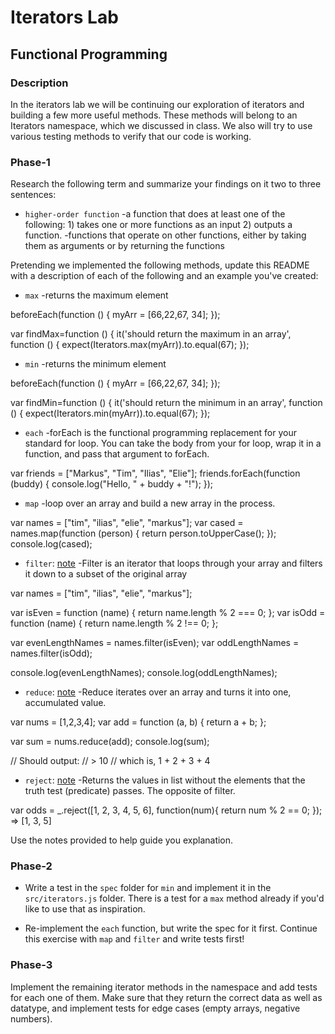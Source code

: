 # Iterators Lab
## Functional Programming


### Description

In the iterators lab we will be continuing our exploration of iterators and building a few more useful methods. These methods will belong to an Iterators namespace, which we discussed in class. We also will try to use various testing methods to verify that our code is working.


### Phase-1

Research the following term and summarize your findings on it two to three sentences:

* `higher-order function`
-a function that does at least one of the following: 1) takes one or more functions as an input 2) outputs a function. 
-functions that operate on other functions, either by taking them as arguments or by returning the functions

Pretending we implemented the following methods, update this README with a description of each of the following and an example you've created:

* `max`
-returns the maximum element

beforeEach(function () {
myArr = [66,22,67, 34];
});

var findMax=function () {
    it('should return the maximum in an array', function () {
    expect(Iterators.max(myArr)).to.equal(67);
});

* `min`
-returns the minimum element

beforeEach(function () {
myArr = [66,22,67, 34];
});

var findMin=function () {
it('should return the minimum in an array', function () {
expect(Iterators.min(myArr)).to.equal(67);
});


* `each`
-forEach is the functional programming replacement for your standard for loop. You can take the body from your for loop, wrap it in a function, and pass that argument to forEach.

var friends = ["Markus", "Tim", "Ilias", "Elie"];
friends.forEach(function (buddy) {
console.log("Hello, " + buddy + "!");
});

* `map`
-loop over an array and build a new array in the process.

var names = ["tim", "ilias", "elie", "markus"];
var cased = names.map(function (person) {
return person.toUpperCase();
});
console.log(cased);


* `filter`: [note](https://developer.mozilla.org/en-US/docs/Web/JavaScript/Reference/Global_Objects/Array/filter)
-Filter is an iterator that loops through your array and filters it down to a subset of the original array

var names = ["tim", "ilias", "elie", "markus"];

var isEven = function (name) {
return name.length % 2 === 0;
};
var isOdd = function (name) {
return name.length % 2 !== 0;
};

var evenLengthNames = names.filter(isEven);
var oddLengthNames = names.filter(isOdd);

console.log(evenLengthNames);
console.log(oddLengthNames);

* `reduce`: [note](https://developer.mozilla.org/en-US/docs/Web/JavaScript/Reference/Global_Objects/Array/reduce)
-Reduce iterates over an array and turns it into one, accumulated value.

var nums = [1,2,3,4];
var add = function (a, b) {
return a + b;
};

var sum = nums.reduce(add);
console.log(sum);

// Should output:
// > 10
// which is, 1 + 2 + 3 + 4

* `reject`: [note](http://underscorejs.org/#reject)
-Returns the values in list without the elements that the truth test (predicate) passes. The opposite of filter.

var odds = _.reject([1, 2, 3, 4, 5, 6], function(num){ return num % 2 == 0; });
=> [1, 3, 5]

Use the notes provided to help guide you explanation.


### Phase-2

* Write a test in the `spec` folder for `min` and implement it in the `src/iterators.js` folder. There is a test for a `max` method already if you'd like to use that as inspiration.

* Re-implement the `each` function, but write the spec for it first. Continue this exercise with `map` and `filter` and write tests first!


### Phase-3

Implement the remaining iterator methods in the namespace and add tests for each one of them. Make sure that they return the correct data as well as datatype, and implement tests for edge cases (empty arrays, negative numbers).

